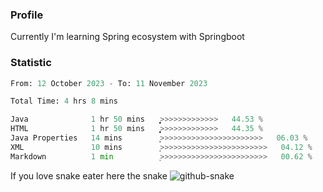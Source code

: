### Profile 

Currently I'm learning Spring ecosystem with Springboot

### Statistic
<!--START_SECTION:waka-->

```python
From: 12 October 2023 - To: 11 November 2023

Total Time: 4 hrs 8 mins

Java              1 hr 50 mins    ͎͎͎͎͎͎͎͎͎͎͎͙>>>>>>>>>>>>>   44.53 %
HTML              1 hr 50 mins    ͎͎͎͎͎͎͎͎͎͎͎͙>>>>>>>>>>>>>   44.35 %
Java Properties   14 mins         ͎̦>>>>>>>>>>>>>>>>>>>>>>>   06.03 %
XML               10 mins         ͎>>>>>>>>>>>>>>>>>>>>>>>>   04.12 %
Markdown          1 min           ͕>>>>>>>>>>>>>>>>>>>>>>>>   00.62 %
```

<!--END_SECTION:waka-->

If you love snake eater here the snake 
<picture>
  <source media="(prefers-color-scheme: dark)" srcset="https://github.com/pradana4648/pradana4648/blob/c0566a83ca6ea5f2e46bab00e717c4c82b4b5c4c/github-contribution-grid-snake-dark.svg" />
  <source media="(prefers-color-scheme: light)" srcset="https://github.com/pradana4648/pradana4648/blob/c0566a83ca6ea5f2e46bab00e717c4c82b4b5c4c/github-contribution-grid-snake.svg" />
  <img alt="github-snake" src="https://github.com/pradana4648/pradana4648/blob/c0566a83ca6ea5f2e46bab00e717c4c82b4b5c4c/github-contribution-grid-snake.svg" />
</picture>

